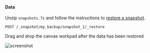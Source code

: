 #### Data
Unzip `snapshots.7z` and follow the instructions to [restore a snapshot](https://www.elastic.co/guide/en/elasticsearch/reference/7.0/modules-snapshots.html#_restore).

`POST /_snapshot/my_backup/snapshot_1/_restore`


Drag and drop the canvas workpad after the data has been restored

![screenshot](https://github.com/alexfrancoeur/kibana_canvas_examples/blob/master/images/twitter_analysis.png)
